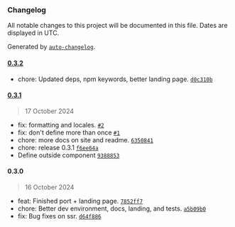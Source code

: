 ### Changelog

All notable changes to this project will be documented in this file. Dates are displayed in UTC.

Generated by [`auto-changelog`](https://github.com/CookPete/auto-changelog).

#### [0.3.2](https://github.com/Blankeos/solid-number-flow/compare/0.3.1...0.3.2)

- chore: Updated deps, npm keywords, better landing page. [`d0c310b`](https://github.com/Blankeos/solid-number-flow/commit/d0c310ba7e9fa453e4bcdab38d87aabaebd5c3e0)

#### [0.3.1](https://github.com/Blankeos/solid-number-flow/compare/0.3.0...0.3.1)

> 17 October 2024

- fix: formatting and locales. [`#2`](https://github.com/Blankeos/solid-number-flow/pull/2)
- fix: don't define more than once [`#1`](https://github.com/Blankeos/solid-number-flow/pull/1)
- chore: more docs on site and readme. [`6350841`](https://github.com/Blankeos/solid-number-flow/commit/635084107e60669f3c33cb0e343b81200ebbb783)
- chore: release 0.3.1 [`f6ee64a`](https://github.com/Blankeos/solid-number-flow/commit/f6ee64a36de678766a34a7939de7404d7dd51b98)
- Define outside component [`9388853`](https://github.com/Blankeos/solid-number-flow/commit/9388853615ebfc58bd7e8f74cd1e80aa6fc35217)

#### 0.3.0

> 16 October 2024

- feat: Finished port + landing page. [`7852ff7`](https://github.com/Blankeos/solid-number-flow/commit/7852ff7db4062558d557e47985bbac8c12de70e7)
- chore: Better dev environment, docs, landing, and tests. [`a5b09b0`](https://github.com/Blankeos/solid-number-flow/commit/a5b09b030d79128c5ab82128b88bd0e76587047f)
- fix: Bug fixes on ssr. [`d64f886`](https://github.com/Blankeos/solid-number-flow/commit/d64f886daf5679a7169414532953c29aa300baa4)
